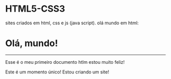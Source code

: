 # HTML5-CSS3
sites criados em html, css e js (java script).
olá mundo em html:

<!DOCTYPE html>
<html lang="pt-br">

<head>
    <meta charset="UTF-8">
    <meta http-equiv="X-UA-Compatible" content="IE=edge">
    <meta name="viewport" content="width=device-width, initial-scale=1.0">
    <title>meu primeiro exercicio</title>
</head>

<body>
    <h1>Olá, mundo!</h1>
    <hr>
    <p>Esse é o meu primeiro documento htlm estou muito feliz!</p>
    <p>Este é um momento único! Estou criando um site!</p>
</body>

</html>
